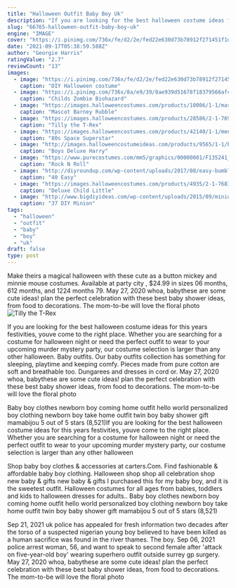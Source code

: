 ```yaml
---
title: "Halloween Outfit Baby Boy Uk"
description: "If you are looking for the best halloween costume ideas for this years festivities, youve come to the right place. Whether you are searching for a costume for halloween night or need the perfect outfit to wear to your upcoming murder mystery party, our costume selection is larger than any other halloween"
slug: "66765-halloween-outfit-baby-boy-uk"
engine: "IMAGE"
cover: "https://i.pinimg.com/736x/fe/d2/2e/fed22e630d73b78912f271451f1d7fd3.jpg"
date: "2021-09-17T05:38:59.588Z"
author: "Georgie Harris"
ratingValue: "2.7"
reviewCount: "13"
images:
  - image: "https://i.pinimg.com/736x/fe/d2/2e/fed22e630d73b78912f271451f1d7fd3.jpg"
    caption: "DIY Halloween costume"
  - image: "https://i.pinimg.com/736x/8a/e9/39/8ae939d51678f18379566afc91767c8c.jpg"
    caption: "Childs Zombie Biohazard"
  - image: "https://images.halloweencostumes.com/products/10006/1-1/mascot-barney-rubble-costume.jpg"
    caption: "Mascot Barney Rubble"
  - image: "https://images.halloweencostumes.com/products/28586/2-1-76914/tilly-the-t-rex-girls-dinosaur-costume.jpg"
    caption: "Tilly the T-Rex"
  - image: "https://images.halloweencostumes.com/products/42140/1-1/mens-80s-space-superstar-costume.jpg"
    caption: "80s Space Superstar"
  - image: "http://images.halloweencostumeideas.com/products/9565/1-1/boys-deluxe-harry-potter-costume.jpg"
    caption: "Boys Deluxe Harry"
  - image: "https://www.purecostumes.com/mm5/graphics/00000001/F135241_full_1.jpg"
    caption: "Rock N Roll"
  - image: "http://diyroundup.com/wp-content/uploads/2017/08/easy-bumble-bee-costume.jpg"
    caption: "40 Easy"
  - image: "https://images.halloweencostumes.com/products/4935/2-1-76817/deluxe-child-little-red-riding-hood-costume.jpg"
    caption: "Deluxe Child Little"
  - image: "http://www.bigdiyideas.com/wp-content/uploads/2015/09/minion_costume5.jpg"
    caption: "37 DIY Minion"
tags:
  - "halloween"
  - "outfit"
  - "baby"
  - "boy"
  - "uk"
draft: false
type: post
---
```


Make theirs a magical halloween with these cute as a button mickey and minnie mouse costumes. Available at party city , $24.99 in sizes 06 months, 612 months, and 1224 months 79. May 27, 2020 whoa, babythese are some cute ideas! plan the perfect celebration with these best baby shower ideas, from food to decorations. The mom-to-be will love the floral photo
![Tilly the T-Rex](https://images.halloweencostumes.com/products/28586/2-1-76914/tilly-the-t-rex-girls-dinosaur-costume.jpg "Tilly the T-Rex")

If you are looking for the best halloween costume ideas for this years festivities, youve come to the right place. Whether you are searching for a costume for halloween night or need the perfect outfit to wear to your upcoming murder mystery party, our costume selection is larger than any other halloween. Baby outfits. Our baby outfits collection has something for sleeping, playtime and keeping comfy. Pieces made from pure cotton are soft and breathable too. Dungarees and dresses in cord or. May 27, 2020 whoa, babythese are some cute ideas! plan the perfect celebration with these best baby shower ideas, from food to decorations. The mom-to-be will love the floral photo
<!--inArticleAds-->

<!--galleryOne-->

Baby boy clothes newborn boy coming home outfit hello world personalized boy clothing newborn boy take home outfit twin boy baby shower gift mamabijou 5 out of 5 stars (8,521)If you are looking for the best halloween costume ideas for this years festivities, youve come to the right place. Whether you are searching for a costume for halloween night or need the perfect outfit to wear to your upcoming murder mystery party, our costume selection is larger than any other halloween
<!--inArticleAds-->

<!--galleryTwo-->

Shop baby boy clothes & accessories at carters.Com. Find fashionable & affordable baby boy clothing.  Halloween shop shop all celebration shop new baby & gifts new baby & gifts I purchased this for my baby boy, and it is the sweetest outfit. Halloween costumes for all ages from babies, toddlers and kids to halloween dresses for adults.. Baby boy clothes newborn boy coming home outfit hello world personalized boy clothing newborn boy take home outfit twin boy baby shower gift mamabijou 5 out of 5 stars (8,521)
<!--galleryThree-->

Sep 21, 2021 uk police has appealed for fresh information two decades after the torso of a suspected nigerian young boy believed to have been killed as a human sacrifice was found in the river thames. The boy. Sep 06, 2021 police arrest woman, 56, and want to speak to second female after 'attack on five-year-old boy' wearing superhero outfit outside surrey gp surgery. May 27, 2020 whoa, babythese are some cute ideas! plan the perfect celebration with these best baby shower ideas, from food to decorations. The mom-to-be will love the floral photo